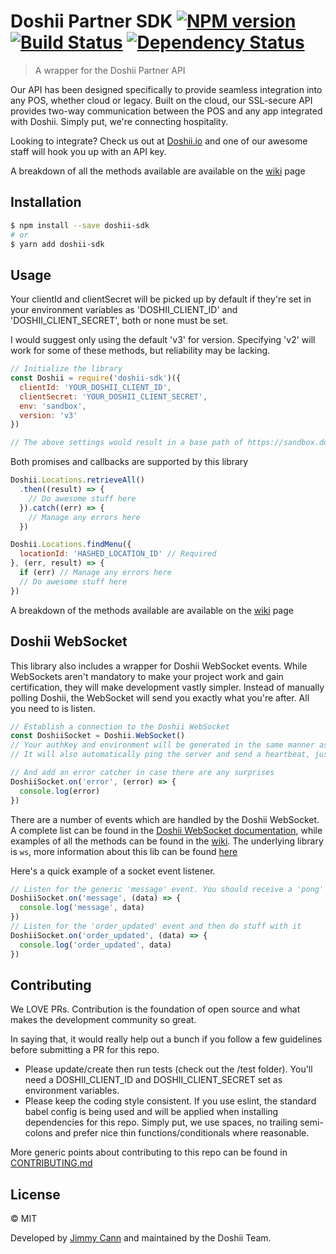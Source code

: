 # Doshii Partner SDK [![NPM version][npm-image]][npm-url] [![Build Status][travis-image]][travis-url] [![Dependency Status][daviddm-image]][daviddm-url]
> A wrapper for the Doshii Partner API

Our API has been designed specifically to provide seamless integration into any POS, whether cloud or legacy. Built on the cloud, our SSL-secure API provides two-way communication between the POS and any app integrated with Doshii. Simply put, we're connecting hospitality.

Looking to integrate? Check us out at [Doshii.io](http://doshii.io) and one of our awesome staff will hook you up with an API key.

A breakdown of all the methods available are available on the [wiki](https://github.com/yjimk/doshii-sdk/wiki) page

## Installation

```sh
$ npm install --save doshii-sdk
# or
$ yarn add doshii-sdk
```

## Usage

Your clientId and clientSecret will be picked up by default if they're set in your environment variables as 'DOSHII_CLIENT_ID' and 'DOSHII_CLIENT_SECRET', both or none must be set.

I would suggest only using the default 'v3' for version.  Specifying 'v2' will work for some of these methods, but reliability may be lacking.

```js
// Initialize the library
const Doshii = require('doshii-sdk')({
  clientId: 'YOUR_DOSHII_CLIENT_ID',
  clientSecret: 'YOUR_DOSHII_CLIENT_SECRET',
  env: 'sandbox',
  version: 'v3'
})

// The above settings would result in a base path of https://sandbox.doshii.co/partner/v3
```

Both promises and callbacks are supported by this library
```js
Doshii.Locations.retrieveAll()
  .then((result) => {
    // Do awesome stuff here
  }).catch((err) => {
    // Manage any errors here
  })

Doshii.Locations.findMenu({
  locationId: 'HASHED_LOCATION_ID' // Required
}, (err, result) => {
  if (err) // Manage any errors here
  // Do awesome stuff here
})
```
A breakdown of the methods available are available on the [wiki](https://github.com/yjimk/doshii-sdk/wiki) page

## Doshii WebSocket

This library also includes a wrapper for Doshii WebSocket events. While WebSockets aren't mandatory to make your project work and gain certification, they will make development vastly simpler. Instead of manually polling Doshii, the WebSocket will send you exactly what you're after. All you need to is listen.

```js
// Establish a connection to the Doshii WebSocket
const DoshiiSocket = Doshii.WebSocket()
// Your authKey and environment will be generated in the same manner as you initialize the library
// It will also automatically ping the server and send a heartbeat, just to make sure it knows you're listening

// And add an error catcher in case there are any surprises
DoshiiSocket.on('error', (error) => {
  console.log(error)
})
```

There are a number of events which are handled by the Doshii WebSocket. A complete list can be found in the [Doshii WebSocket documentation](http://docs.doshii.co/api/v3/partner/#api-WebSocket), while examples of all the methods can be found in the [wiki](https://github.com/yjimk/doshii-sdk/wiki/WebSockets). The underlying library is `ws`, more information about this lib can be found [here](https://github.com/websockets/ws)

Here's a quick example of a socket event listener.

```js
// Listen for the generic 'message' event. You should receive a 'pong' every 15 seconds.
DoshiiSocket.on('message', (data) => {
  console.log('message', data)
})
// Listen for the 'order_updated' event and then do stuff with it
DoshiiSocket.on('order_updated', (data) => {
  console.log('order_updated', data)
})
```

## Contributing

We LOVE PRs. Contribution is the foundation of open source and what makes the development community so great.

In saying that, it would really help out a bunch if you follow a few guidelines before submitting a PR for this repo.

- Please update/create then run tests (check out the /test folder). You'll need a DOSHII_CLIENT_ID and DOSHII_CLIENT_SECRET set as environment variables.
- Please keep the coding style consistent. If you use eslint, the standard babel config is being used and will be applied when installing dependencies for this repo. Simply put, we use spaces, no trailing semi-colons and prefer nice thin functions/conditionals where reasonable.

More generic points about contributing to this repo can be found in [CONTRIBUTING.md](https://github.com/yjimk/doshii-sdk/blob/master/CONTRIBUTING.md)

## License

© MIT

Developed by [Jimmy Cann](mail@jimmycann.com) and maintained by the Doshii Team.


[npm-image]: https://badge.fury.io/js/doshii-sdk.svg
[npm-url]: https://npmjs.org/package/doshii-sdk
[travis-image]: https://travis-ci.org/yjimk/doshii-sdk.svg?branch=master
[travis-url]: https://travis-ci.org/yjimk/doshii-sdk
[daviddm-image]: https://david-dm.org/yjimk/doshii-sdk.svg?theme=shields.io
[daviddm-url]: https://david-dm.org/yjimk/doshii-sdk
